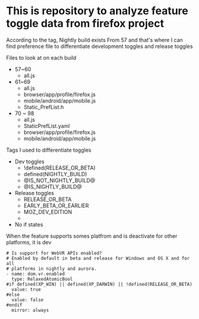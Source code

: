 # This is repository to analyze feature toggle data from firefox project

According to the tag, Nightly build exists From 57 and that's where I can find preference file to differentiate development toggles and release toggles  

Files to look at on each build
- 57~60
  - all.js
- 61~69
  - all.js
  - browser/app/profile/firefox.js
  - mobile/android/app/mobile.js
  - Static_PrefList.h
- 70 ~ 98
  - all.js
  - StaticPrefList.yaml
  - browser/app/profile/firefox.js
  - mobile/android/app/mobile.js





Tags I used to differentiate toggles

- Dev toggles
  - !defined(RELEASE_OR_BETA)
  - defined(NIGHTLY_BUILD)
  - @IS_NOT_NIGHTLY_BUILD@
  - @IS_NIGHTLY_BUILD@
- Release toggles
  - RELEASE_OR_BETA
  - EARLY_BETA_OR_EARLIER
  - MOZ_DEV_EDITION
  - 
- No if states




When the feature supports somes platfrom and is deactivate for other platforms, it is dev
```
# Is support for WebVR APIs enabled?
# Enabled by default in beta and release for Windows and OS X and for all
# platforms in nightly and aurora.
- name: dom.vr.enabled
  type: RelaxedAtomicBool
#if defined(XP_WIN) || defined(XP_DARWIN) || !defined(RELEASE_OR_BETA)
  value: true
#else
  value: false
#endif
  mirror: always
```


